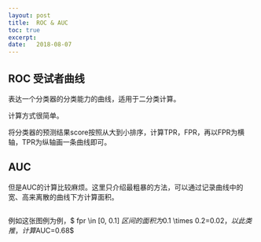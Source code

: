 ```yaml
---
layout: post
title:  ROC & AUC
toc: true 
excerpt: 
date:   2018-08-07
---
```


## ROC 受试者曲线

表达一个分类器的分类能力的曲线，适用于二分类计算。

计算方式很简单。

将分类器的预测结果score按照从大到小排序，计算TPR，FPR，再以FPR为横轴，TPR为纵轴画一条曲线即可。



## AUC

但是AUC的计算比较麻烦。这里只介绍最粗暴的方法，可以通过记录曲线中的宽、高来离散的曲线下方计算面积。

 <p style="text-align: center;"><img src="{{ "/images/roc-auc.png" | absolute_url }}" alt="" /></p>


例如这张图例为例，$ fpr \in [0, 0.1] $区间的面积为$0.1 \times 0.2=0.02$，以此类推，计算$AUC=0.68$